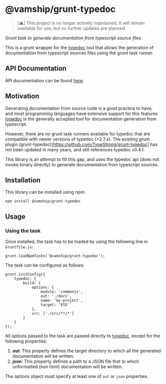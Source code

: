 # @vamship/grunt-typedoc

> [:warning:]
> This project is no longer actively maintained. It will remain
> available for use, but no further updates are planned.

_Grunt task to generate documentation from typescript source files._

This is a grunt wrapper for the [typedoc](http://typedoc.org) tool that allows
the generation of documentation from typescript sources files using the grunt
task runner.

## API Documentation

API documentation can be found [here](https://vamship.github.io/grunt-typedoc).

## Motivation

Generating documentation from source code is a good practice to have, and most
programming languages have extensive support for this features
[typedoc](http://typedoc.org) is the generally accepted tool for documentation
generation from typescript.

However, there are no grunt task runners available for typedoc that are
compatible with newer versions of typedoc (>2.7.x). The existing grunt plugin
(grunt-typedoc)[https://github.com/TypeStrong/grunt-typedoc] has not been
updated in many years, and still references typedoc v0.4.1.

This library is an attempt to fill this gap, and uses the typedoc api (does not
invoke binary directly) to generate documentation from typescript sources.

## Installation

This library can be installed using npm:

```
npm install @vamship/grunt-typedoc
```

## Usage

### Using the task

Once installed, the task has to be loaded by using the following line in
`Gruntfile.js`:

```
grunt.loadNpmTasks('@vamship/grunt-typedoc');
```

The task can be configured as follows:

```
grunt.initConfig({
    typedoc: {
        build: {
            options: {
                module: 'commonjs',
                out: './docs',
                name: 'my-project',
                target: 'ES5'
            },
            src: ['./src/**/*']
        }
    }
});
```

All options passed to the task are passed directly to
[typedoc](http://typedoc.org), except for the following properties:

1.  **out**: This property defines the target directory to which all the
    generated documentation will be written.
2.  **json**: This property defines a path to a JSON file that to which
    unformatted (non html) documentation will be written.

The options object must specify at least one of `out` or `json` properties.
